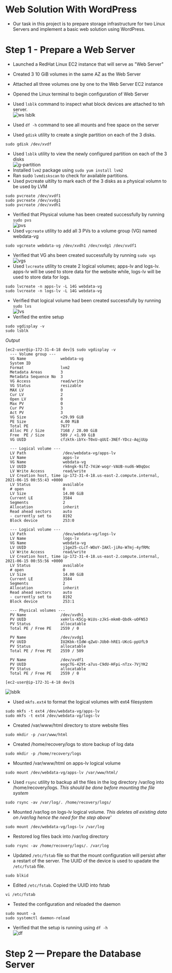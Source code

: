# Web Solution With WordPress
- Our task in this project is to  prepare storage infrastructure for two Linux Servers and implement a basic web solution using WordPress. 
# Step 1 - Prepare a Web Server
- Launched a RedHat Linux EC2 instance that will serve as "Web Server"
- Created 3 10 GiB volumes in the same AZ as the Web Server
- Attached all three volumes one by one to the Web Server EC2 instance
- Opened the Linux terminal to begin configuration of Web Server
- Used `lsblk` command to inspect what block devices are attached to teh server.   
![ws lsblk](https://user-images.githubusercontent.com/20668013/121974097-9552d200-cd76-11eb-83f5-1455568795b6.JPG)
 
- Used `df -h` command to see all mounts and free space on the server
- Used `gdisk` utility to create a single partition on each of the 3 disks. 
```
sudo gdisk /dev/xvdf
```
- Used `lsblk` utility to view the newly configured partition on each of the 3 disks  
![g-partition](https://user-images.githubusercontent.com/20668013/121975623-f5974300-cd79-11eb-8130-24d0e7ad66b7.JPG)  
- Installed `lvm2` package using `sudo yum install lvm2`
- Ran sudo `lvmdiskscan` to check for available partitions.
- Used pvcreate uitilty to mark each of the 3 disks as a physical volumn to be used by LVM
```
sudo pvcreate /dev/xvdf1
sudo pvcreate /dev/xvdg1
sudo pvcreate /dev/xvdh1
```
- Verified that Physical volume has been created successfully by running `sudo pvs`  
![pvs](https://user-images.githubusercontent.com/20668013/121976044-e82e8880-cd7a-11eb-9fd1-2bf02c178437.JPG)
- Used `vgcreate` utility to add all 3 PVs to a volume group (VG) named webdata-vg
```
sudo vgcreate webdata-vg /dev/xvdh1 /dev/xvdg1 /dev/xvdf1
```
- Verified that VG ahs been created successfully by running `sudo vgs`  
![vgs](https://user-images.githubusercontent.com/20668013/121976712-4740cd00-cd7c-11eb-930d-89b65969051e.JPG)
- Used `lvcreate` utility to create 2 logical volumes; apps-lv and logs-lv. apps-lv will be used to store data for the website while, logs-lv will be used to store data for logs.
```
sudo lvcreate -n apps-lv -L 14G webdata-vg
sudo lvcreate -n logs-lv -L 14G webdata-vg
```
- Verified that logical volume had been created successfully by running `sudo lvs`  
![lvs](https://user-images.githubusercontent.com/20668013/121977091-0f865500-cd7d-11eb-8aac-52a115af7ea9.JPG)
- Verified the entire setup 
```
sudo vgdisplay -v
sudo lsblk
```
*Output*
```
[ec2-user@ip-172-31-4-18 dev]$ sudo vgdisplay -v
  --- Volume group ---
  VG Name               webdata-vg
  System ID
  Format                lvm2
  Metadata Areas        3
  Metadata Sequence No  3
  VG Access             read/write
  VG Status             resizable
  MAX LV                0
  Cur LV                2
  Open LV               0
  Max PV                0
  Cur PV                3
  Act PV                3
  VG Size               <29.99 GiB
  PE Size               4.00 MiB
  Total PE              7677
  Alloc PE / Size       7168 / 28.00 GiB
  Free  PE / Size       509 / <1.99 GiB
  VG UUID               cfzktk-ibYx-T0xU-qUUI-3NEf-YDcz-AqjUUp

  --- Logical volume ---
  LV Path                /dev/webdata-vg/apps-lv
  LV Name                apps-lv
  VG Name                webdata-vg
  LV UUID                rk6ngk-9ifZ-74iW-wogr-VAUB-nud6-W0qQoc
  LV Write Access        read/write
  LV Creation host, time ip-172-31-4-18.us-east-2.compute.internal, 2021-06-15 00:55:43 +0000
  LV Status              available
  # open                 0
  LV Size                14.00 GiB
  Current LE             3584
  Segments               2
  Allocation             inherit
  Read ahead sectors     auto
  - currently set to     8192
  Block device           253:0

  --- Logical volume ---
  LV Path                /dev/webdata-vg/logs-lv
  LV Name                logs-lv
  VG Name                webdata-vg
  LV UUID                j1ge25-cLcf-WOoY-IAKl-jiRo-W7mj-4yfRMc
  LV Write Access        read/write
  LV Creation host, time ip-172-31-4-18.us-east-2.compute.internal, 2021-06-15 00:55:56 +0000
  LV Status              available
  # open                 0
  LV Size                14.00 GiB
  Current LE             3584
  Segments               2
  Allocation             inherit
  Read ahead sectors     auto
  - currently set to     8192
  Block device           253:1

  --- Physical volumes ---
  PV Name               /dev/xvdh1
  PV UUID               xeHrls-K5Cg-WiUs-zJkS-mkm0-Qbdk-uOFN53
  PV Status             allocatable
  Total PE / Free PE    2559 / 0

  PV Name               /dev/xvdg1
  PV UUID               IU2Kbk-tIdW-qZwU-JUb0-hRE1-UKcG-ppUfL9
  PV Status             allocatable
  Total PE / Free PE    2559 / 509

  PV Name               /dev/xvdf1
  PV UUID               eogcTG-429t-a7us-C9dU-HFpi-nTzx-7VjYK2
  PV Status             allocatable
  Total PE / Free PE    2559 / 0

[ec2-user@ip-172-31-4-18 dev]$
```
![lsblk](https://user-images.githubusercontent.com/20668013/121977475-077ae500-cd7e-11eb-84a6-522f1329d373.JPG)
- Used `mkfs.ext4` to format the logical volumes with ext4 filesystem
```
sudo mkfs -t ext4 /dev/webdata-vg/apps-lv
sudo mkfs -t ext4 /dev/webdata-vg/logs-lv
```
- Created /var/www/html directory to store website files
```
sudo mkdir -p /var/www/html
```
- Created /home/recovery/logs to store backup of log data
```
sudo mkdir -p /home/recovery/logs
```
- Mounted /var/www/html on apps-lv logical volume
```
sudo mount /dev/webdata-vg/apps-lv /var/www/html/
```
- Used `rsync` utility to backup all the files in the log directory /var/log into /home/recovery/logs. *This should be done before mounting the file system*
```
sudo rsync -av /var/log/. /home/recovery/logs/
```
- Mounted /var/log on logs-lv logical volume. *This deletes all existing data on /var/log hence the need for the step above*'
```
sudo mount /dev/webdata-vg/logs-lv /var/log
```
- Restored log files back into /var/log directory
```
sudo rsync -av /home/recovery/logs/. /var/log
```
- Updated `/etc/fstab` file so that the mount configuration will persist after a restart of the server. The UUID of the device is used to upadate the `/etc/fstab` file.
```
sudo blkid
```
- Edited `/etc/fstab`. Copied the UUID into fstab
```
vi /etc/fstab
```
- Tested the configuration and reloaded the daemon
```
sudo mount -a
sudo systemctl daemon-reload
```
- Verified that the setup is running using `df -h`  
![df](https://user-images.githubusercontent.com/20668013/121979851-e072e200-cd82-11eb-8c4c-658cdb344c17.JPG)

# Step 2 — Prepare the Database Server



